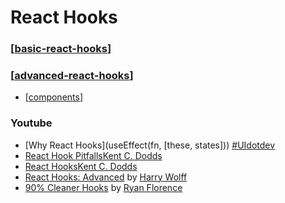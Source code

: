 # React Hooks

### [[basic-react-hooks]]

### [[advanced-react-hooks]]

- [[components]]

### Youtube

- [Why React Hooks](useEffect(fn, [these, states])) [#UIdotdev](https://www.youtube.com/watch?v=eX_L39UvZes)
- [React Hook Pitfalls](https://www.youtube.com/watch?v=VIRcX2X7EUk)[Kent C. Dodds](https://twitter.com/kentcdodds)
- [React Hooks](https://www.youtube.com/watch?v=tO8qHlr6Wqg)[Kent C. Dodds](https://twitter.com/kentcdodds)
- [React Hooks: Advanced](https://www.youtube.com/watch?v=YKmiLcXiMMo) by [Harry Wolff](https://twitter.com/hswolff)
- [90% Cleaner Hooks](https://www.youtube.com/watch?v=wXLf18DsV-I) by [Ryan Florence](https://twitter.com/ryanflorence)

[//begin]: # "Autogenerated link references for markdown compatibility"
[basic-react-hooks]: basic-hooks/basic-react-hooks "Basic Hooks"
[advanced-react-hooks]: advanced-hooks/advanced-react-hooks "Advanced Hooks"
[components]: ../components/components "Components"
[//end]: # "Autogenerated link references"
